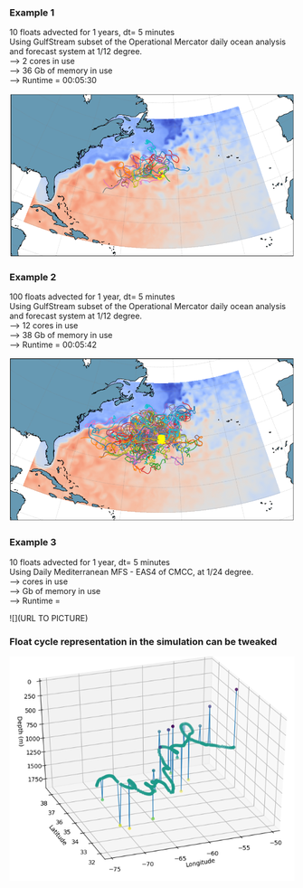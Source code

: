 ### Example 1
10 floats advected for 1 years, dt= 5 minutes  
Using GulfStream subset of the Operational Mercator daily ocean analysis and forecast system at 1/12 degree.  
--> 2 cores in use  
--> 36 Gb of memory in use   
--> Runtime = 00:05:30 
  
![](https://raw.githubusercontent.com/euroargodev/VirtualFleet/master/GS_10floats_1y.png?token=AEIGE7BLV2J6MT7BTU5IXDS6MEHGU)  

### Example 2
100 floats advected for 1 year, dt= 5 minutes  
Using GulfStream subset of the Operational Mercator daily ocean analysis and forecast system at 1/12 degree.  
--> 12 cores in use  
--> 38 Gb of memory in use     
--> Runtime = 00:05:42   
  
![](https://raw.githubusercontent.com/euroargodev/VirtualFleet/master/GS_100floats_1y.png?token=AEIGE7HD62CR5U2MVISGGRK6MEHIA)

### Example 3
10 floats advected for 1 year, dt= 5 minutes  
Using Daily Mediterranean MFS - EAS4 of CMCC, at 1/24 degree.  
-->  cores in use  
-->  Gb of memory in use     
--> Runtime = 
  
![](URL TO PICTURE)

### Float cycle representation in the simulation can be tweaked
![](https://raw.githubusercontent.com/euroargodev/VirtualFleet/master/Basic_argo_cycle.png?token=AEIGE7FX7VFX2PFSMNR3ZRK6MEHJG)





